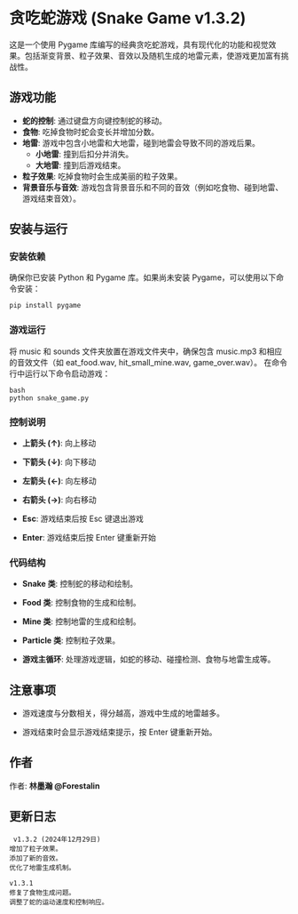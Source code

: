 # 贪吃蛇游戏 (Snake Game v1.3.2)

这是一个使用 Pygame 库编写的经典贪吃蛇游戏，具有现代化的功能和视觉效果。包括渐变背景、粒子效果、音效以及随机生成的地雷元素，使游戏更加富有挑战性。

## 游戏功能

- **蛇的控制**: 通过键盘方向键控制蛇的移动。
- **食物**: 吃掉食物时蛇会变长并增加分数。
- **地雷**: 游戏中包含小地雷和大地雷，碰到地雷会导致不同的游戏后果。
  - **小地雷**: 撞到后扣分并消失。
  - **大地雷**: 撞到后游戏结束。
- **粒子效果**: 吃掉食物时会生成美丽的粒子效果。
- **背景音乐与音效**: 游戏包含背景音乐和不同的音效（例如吃食物、碰到地雷、游戏结束音效）。

## 安装与运行

### 安装依赖

确保你已安装 Python 和 Pygame 库。如果尚未安装 Pygame，可以使用以下命令安装：

```bash
pip install pygame
```

### 游戏运行
将 music 和 sounds 文件夹放置在游戏文件夹中，确保包含 music.mp3 和相应的音效文件（如 eat_food.wav, hit_small_mine.wav, game_over.wav）。 在命令行中运行以下命令启动游戏：
```
bash
python snake_game.py
```
### 控制说明
- **上箭头 (↑)**: 向上移动

- **下箭头 (↓)**: 向下移动

- **左箭头 (←)**: 向左移动

- **右箭头 (→)**: 向右移动

- **Esc**: 游戏结束后按 Esc 键退出游戏

- **Enter**: 游戏结束后按 Enter 键重新开始

### 代码结构
- **Snake 类**: 控制蛇的移动和绘制。

- **Food 类**: 控制食物的生成和绘制。

- **Mine 类**: 控制地雷的生成和绘制。

- **Particle 类**: 控制粒子效果。

- **游戏主循环**: 处理游戏逻辑，如蛇的移动、碰撞检测、食物与地雷生成等。

## 注意事项
- 游戏速度与分数相关，得分越高，游戏中生成的地雷越多。

- 游戏结束时会显示游戏结束提示，按 Enter 键重新开始。

## 作者
作者: **林墨瀚 @Forestalin**

## 更新日志
     v1.3.2 (2024年12月29日)
    增加了粒子效果。
    添加了新的音效。
    优化了地雷生成机制。

    v1.3.1
    修复了食物生成问题。
    调整了蛇的运动速度和控制响应。
